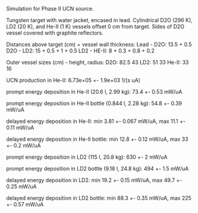 Simulation for Phase II UCN source.

Tungsten target with water jacket, encased in lead.
Cylindrical D2O (296 K), LD2 (20 K), and He-II (1 K) vessels offset 0 cm from target.
Sides of D2O vessel covered with graphite reflectors.

Distances above target (cm) + vessel wall thickness:
Lead - D2O: 13.5 + 0.5
D2O - LD2: 15 + 0.5 + 1 + 0.5
LD2 - HE-II: 8 + 0.3 + 0.8 + 0.2

Outer vessel sizes (cm) - height, radius:
D2O: 82.5 43
LD2: 51 33
He-II: 33 16

UCN production in He-II:
6.73e+05 +- 1.9e+03 1/(s uA)

prompt energy deposition in He-II (20.6 l, 2.99 kg):
73.4 +- 0.53 mW/uA

prompt energy deposition in He-II bottle (0.844 l, 2.28 kg):
54.8 +- 0.39 mW/uA

delayed energy deposition in He-II:
min 3.81 +- 0.067 mW/uA, max 11.1 +- 0.11 mW/uA

delayed energy deposition in He-II bottle:
min 12.8 +- 0.12 mW/uA, max 33 +- 0.2 mW/uA

prompt energy deposition in LD2 (115 l, 20.8 kg):
630 +- 2 mW/uA

prompt energy deposition in LD2 bottle (9.18 l, 24.8 kg):
494 +- 1.5 mW/uA

delayed energy deposition in LD2:
min 19.2 +- 0.15 mW/uA, max 49.7 +- 0.25 mW/uA

delayed energy deposition in LD2 bottle:
min 88.3 +- 0.35 mW/uA, max 225 +- 0.57 mW/uA

